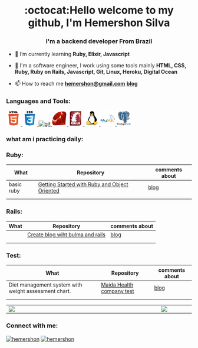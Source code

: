 <h1 align="center">:octocat:Hello welcome to my github, I'm Hemershon Silva</h1>
<h3 align="center">I'm a backend developer From Brazil</h3>


- 🌱 I’m currently learning **Ruby, Elixir, Javascript**

- 💬 I'm a software engineer, I work using some tools mainly **HTML, CSS, Ruby, Ruby on Rails, Javascript, Git, Linux, Heroku, Digital Ocean**

- 📫 How to reach me **hemershon@gmail.com**  [**blog**](https://hemershon.github.io/)


<h3 align="left">Languages and Tools:</h3>

<p align="left"> 
<a href="https://www.w3.org/html/" target="_blank"> <img src="https://raw.githubusercontent.com/devicons/devicon/master/icons/html5/html5-original-wordmark.svg" alt="html5" width="40" height="40"/> </a>
<a href="https://www.w3schools.com/css/" target="_blank"> <img src="https://raw.githubusercontent.com/devicons/devicon/master/icons/css3/css3-original-wordmark.svg" alt="css3" width="40" height="40"/> </a>
<a href="https://git-scm.com/" target="_blank"> <img src="https://www.vectorlogo.zone/logos/git-scm/git-scm-icon.svg" alt="git" width="40" height="40"/> </a>
<a href="https://www.ruby-lang.org/en/" target="_blank"> <img src="https://raw.githubusercontent.com/devicons/devicon/master/icons/ruby/ruby-original.svg" alt="ruby" width="40" height="40"/> </a>
<a href="https://rubyonrails.org" target="_blank"> <img src="https://raw.githubusercontent.com/devicons/devicon/master/icons/rails/rails-original-wordmark.svg" alt="rails" width="40" height="40"/> </a>
<a href="https://www.linux.org/" target="_blank"> <img src="https://raw.githubusercontent.com/devicons/devicon/master/icons/linux/linux-original.svg" alt="linux" width="40" height="40"/> </a> 
<a href="https://www.mysql.com/" target="_blank"> <img src="https://raw.githubusercontent.com/devicons/devicon/master/icons/mysql/mysql-original-wordmark.svg" alt="mysql" width="40" height="40"/> </a>
<a href="https://www.postgresql.org" target="_blank"> <img src="https://raw.githubusercontent.com/devicons/devicon/master/icons/postgresql/postgresql-original-wordmark.svg" alt="postgresql" width="40" height="40"/> </a> 
</p>
<h3 align="left">what am i practicing daily:</h3>
<h3 align="left">Ruby:</h3>

| What        | Repository | comments about |
|-------------|------------|----------------|
| basic ruby  | [Getting Started with Ruby and Object Oriented](https://github.com/hemershon/Getting_Started_with_Ruby_and_Object_Oriented)       | [blog](https://hemershon.github.io/categories/#ruby)       |
|             |            |                |
|             |            |                |

<h3 align="left">Rails:</h3>

| What                      | Repository                                                                        | comments about |
|---------------------------|-----------------------------------------------------------------------------------|----------------|
|  | [Create blog wiht bulma and rails](https://github.com/hemershon/blog_bulma_rails) | [blog](https://hemershon.github.io/categories/)       |
|                           |                                                                                   |                |
|                           |                                                                                   |                |

<h3 align="left">Test:</h3>

| What                       | Repository | comments about |
|----------------------------|------------|----------------|
| Diet management system with weight assessment chart. | [Maida Health company test](https://github.com/hemershon/dieta_maida)       | [blog](https://hemershon.github.io/categories)       |
|                            |            |                |
|                            |            |                |
<center>
  <table>
    <tr>
        <td><img width="400px" align="left" src="https://github-readme-stats.vercel.app/api/top-langs/?username=hemershon&hide=html&layout=compact&theme=default" /></td>
        <td><img width="495px" align="left" src="https://github-readme-stats.vercel.app/api?username=hemershon&theme=default"/></td>
    </tr>   
  </table>
</center> 
<p align="left">
    <h3 align="left">Connect with me:</h3>
    <a href="https://linkedin.com/in//hemershon-silva-22646749" target="blank"><img align="center" src="https://cdn.jsdelivr.net/npm/simple-icons@3.0.1/icons/linkedin.svg" alt="hemershon" height="30" width="40" /></a>
    <a href="https://instagram.com/hemershon" target="blank"><img align="center" src="https://cdn.jsdelivr.net/npm/simple-icons@3.0.1/icons/instagram.svg" alt="hemershon" height="30" width="40" /></a>
</p>
<br>
